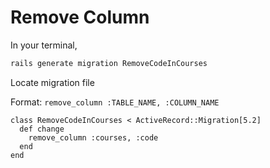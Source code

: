 # Remove Column

In your terminal,

```bash
rails generate migration RemoveCodeInCourses
```

Locate migration file

Format:
`remove_column :TABLE_NAME, :COLUMN_NAME`

```
class RemoveCodeInCourses < ActiveRecord::Migration[5.2]
  def change
    remove_column :courses, :code
  end
end
```
